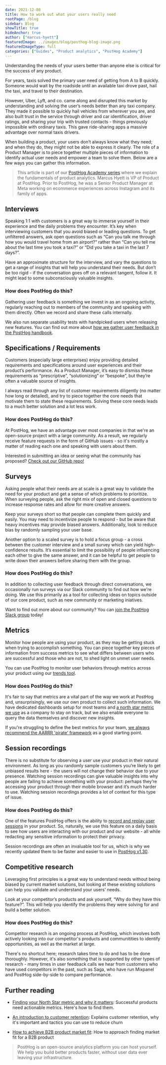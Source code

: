 ```yaml
---
date: 2021-12-08
title: How to work out what your users really need
rootPage: /blog
sidebar: Blog
showTitle: true
hideAnchor: true
author: ["marcus-hyett"]
featuredImage: ../images/blog/posthog-blog-image.png
featuredImageType: full
categories: ["Guides", "Product analytics", "PostHog Academy"]
---
```


Understanding the needs of your users better than anyone else is critical for the success of any product.

For years, taxis solved the primary user need of getting from A to B quickly. Someone would wait by the roadside until an available taxi drove past, hail the taxi, and travel to their destination. 

However, Uber, Lyft, and co. came along and disrupted this market by understanding and solving the user’s needs better than any taxi company. They made it possible to quickly hail vehicles from wherever you are, and also built trust in the service through driver and car identification, driver ratings, and sharing your trip with trusted contacts - things previously impossible with ordinary taxis. This gave ride-sharing apps a massive advantage over normal taxis drivers.

When building a product, your users don’t always know what they need; and when they do, they might not be able to express it clearly. The role of a Product Manager is to piece together multiple pieces of information to identify actual user needs and empower a team to solve them. Below are a few ways you can gather this information.

> This article is part of our [PostHog Academy series](/blog/categories/posthog-academy) where we explain the fundamentals of product analytics. Marcus Hyett is VP of Product at PostHog. Prior to PostHog, he was a Senior Product Manager at Meta working on ecommerce experiences across Instagram and its family of apps.

## Interviews
Speaking 1:1 with customers is a great way to immerse yourself in their experience and the daily problems they encounter. It’s key when interviewing customers that you avoid biased or leading questions. To get unfiltered answers, ask open questions such as “Can you talk me through how you would travel home from an airport?” rather than “Can you tell me about the last time you took a taxi?” or “Did you take a taxi in the last 7 days?”.

Have an approximate structure for the interview, and vary the questions to get a range of insights that will help you understand their needs. But don’t be too rigid - if the conversation goes off on a relevant tangent, follow it. It might lead to some subconsciously valuable insights.

### How does PostHog do this?
Gathering user feedback is something we invest in as an ongoing activity, regularly reaching out to members of the community and speaking with them directly. Often we record and share these calls internally. 

We also run separate usability tests with handpicked users when releasing new features. You can find out more about [how we gather user feedback in the PostHog handbook](/handbook/product/user-feedback).

## Specifications / Requirements 
Customers (especially large enterprises) enjoy providing detailed requirements and specifications around user experiences and their product’s performance. As a Product Manager, it’s easy to dismiss these requirements as “prescriptive”, “solutionizing” or “bespoke”, but they’re often a valuable source of insights.

I always read through any list of customer requirements diligently (no matter how long or detailed), and try to piece together the core needs that motivate them to state these requirements. Solving these core needs leads to a much better solution and a lot less work.

### How does PostHog do this?
At PostHog, we have an advantage over most companies in that we're an open-source project with a large community. As a result, we regularly receive feature requests in the form of GitHub issues - so it's mostly a matter of reading each one and speaking with users about them. 

Interested in submitting an idea or seeing what the community has proposed? [Check out our GitHub repo!](https://github.com/PostHog/posthog/issues?q=is%3Aissue+is%3Aopen+label%3Aenhancement)

## Surveys
Asking people what their needs are at scale is a great way to validate the need for your product and get a sense of which problems to prioritize. When surveying people, ask the right mix of open and closed questions to increase response rates and allow for more creative answers.

Keep your surveys short so that people can complete them quickly and easily. You may need to incentivize people to respond - but be aware that heavy incentives may provide biased answers. Additionally, look to reduce bias by randomly sampling your user base.

Another option to a scaled survey is to hold a focus group - a cross between the customer interview and a small survey which can yield high-confidence results. It’s essential to limit the possibility of people influencing each other to give the same answer, and it can be helpful to get people to write down their answers before sharing them with the group.

### How does PostHog do this?
In addition to collecting user feedback through direct conversations, we occasionally run surveys via our Slack community to find out how we're doing. We use this primarily as a tool for collecting ideas on topics outside of our core product, such as new community or marketing iniatives. 

Want to find out more about our community? You can [join the PostHog Slack group](/slack) today!

## Metrics
Monitor how people are using your product,  as they may be getting stuck when trying to accomplish something. You can piece together key pieces of information from success metrics to see what differs between users who are successful and those who are not, to shed light on unmet user needs.

You can use PostHog to monitor user behaviors through metrics across your product using our [trends tool](/product-features/trends).

### How does PostHog do this?
It's fair to say that metrics are a vital part of the way we work at PostHog and, unsurprisingly, we use our own product to collect such information. We have dedicated dashboards setup for most teams and [a north star metric we use](/blog/north-star-metrics) as a company to stay on track, but we also enable everyone to query the data themselves and discover new insights.

If you're struggling to define the best metrics for your team, [we always recommend the AARRR 'pirate' framework](/blog/aarrr-pirate-funnel) as a good starting point. 

## Session recordings
There is no substitute for observing a user use your product in their natural environment. As long as you randomly sample customers you’re likely to get unbiased results here - the users will not change their behavior due to your presence. Watching session recordings can give valuable insights into why people are failing to achieve something with your product: perhaps they’re accessing your product through their mobile browser and it’s much harder to use. Watching session recordings provides a lot of context for this type of issue. 

### How does PostHog do this?
One of the features PostHog offers is the ability to [record and replay user sessions](/manual/recordings) in your product. So, naturally, we use this feature on a daily basis to see how users are interacting with our product and our website - all while redacting any sensitive information to protect their privacy. 

Session recordings are often an invaluable tool for us, which is why we recently updated them to be faster and easier to use in [PostHog v1.30](/blog/the-posthog-array-1-30-0).

## Competitive research
Leveraging first principles is a great way to understand needs without being biased by current market solutions, but looking at these existing solutions can help you validate and understand your users’ needs.

Look at your competitor’s products and ask yourself, “Why do they have this feature?”. This will help you identify the problems they were solving for and build a better solution.

### How does PostHog do this?
Competitor research is an ongoing process at PostHog, which involves both actively looking into our competitor's products and communitities to identify opportunities, as well as the market at large. 

There's no shortcut here; research takes time to do and has to be done thoroughly. However, it's also something that is supported by other types of research - many times in user feedback calls we hear from customers who have used competitors in the past, such as Saga, who have run Mixpanel and PostHog side-by-side to compare performance.

## Further reading

- [Finding your North Star metric and why it matters](/blog/north-star-metrics): Successful products need actionable metrics. Here's how to find them.

- [An introduction to customer retention](/blog/introduction-to-customer-retention): Explains customer retention, why it's important and tactics you can use to reduce churn

- [How to achieve B2B product market fit](/blog/how-to-product-market-fit): How to approach finding market fit for a B2B product

> PostHog is an open-source analytics platform you can host yourself. We help you build better products faster, without user data ever leaving your infrastructure.

<ArrayCTA />
